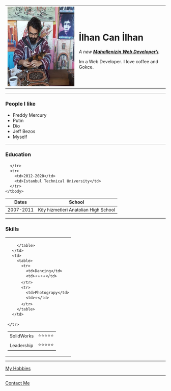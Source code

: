 <!DOCTYPE html>
<html>

<head>
  <meta charset="utf-8">
  <title> icikom 💚</title>
</head>

<body>
  <table cellspacing="20">
    <tr>
      <td><img src="images/ben.jpg" alt="That is me" style="width:250px;height:250px;"> <!-- foto ekledik -->
      </td>
      <td>
        <h1> İlhan Can İlhan</h1>
        <p> <em>A new <strong><a href="https://www.linkedin.com/in/ilhan-can-ilhan-344309205/"> Mahallenizin Web Developer'ı</a></strong>.</em></p> <!-- linkledik -->
        <!--paragraf ve italik ve kalın -->
        <p> Im a Web Developer. I love coffee and Gokce. </p>
      </td>
    </tr>
  </table>
  <hr>
  <h3>People I like</h3>
  <ul>
    <li>Freddy Mercury</li>
    <li>Putin</li>
    <li>Dio</li>
    <li>Jeff Bezos</li>
    <li>Myself</li>

  </ul>
  <hr>
  <h3>Education</h3>
  <table cellspacing="10">
    <thead>
      <tr>
        <th>Dates</th>
        <th>School</th>
      </tr>
    </thead>
    <tbody>
      <tr>
        <td>2007-2011</td>
        <td>Köy hizmetleri Anatolian High School</td>

      </tr>
      <tr>
        <td>2012-2020</td>
        <td>Istanbul Technical University</td>
      </tr>
    </tbody>
  </table>
  <hr>
  <h3>Skills</h3>
  <table cellspacing="10">
    <tr>
      <td>
        <table>
          <tr>
            <td>SolidWorks</td>
            <td>⭐⭐⭐⭐⭐</td>
          </tr>
          <tr>
            <td>Leadership</td>
            <td>⭐⭐⭐⭐⭐</td>
          </tr>

        </table>
      </td>
      <td>
        <table>
          <tr>
            <td>Dancing</td>
            <td>⭐⭐⭐⭐</td>
          </tr>
          <tr>
            <td>Photograpy</td>
            <td>⭐</td>
          </tr>
        </table>
      </td>

    </tr>
  </table>
  </table>


  <hr>
  <a href="hobbies.html">My Hobbies</a>
  <hr>
  <a href="contact-me.html">Contact Me</a>
</body>

</html>
